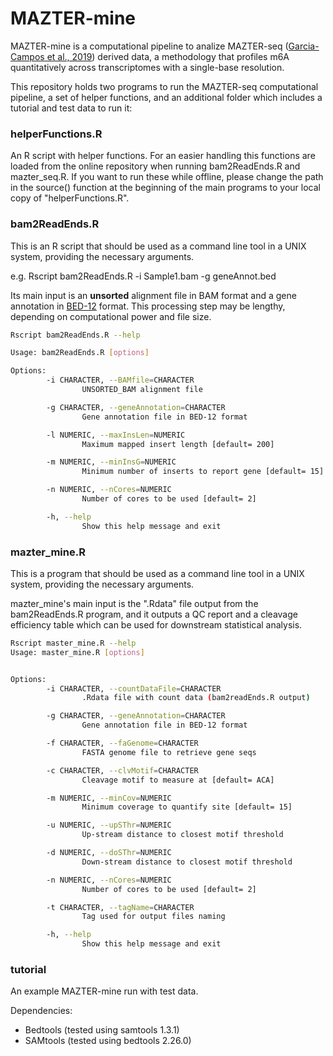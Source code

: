 # MAZTER-mine

MAZTER-mine is a computational pipeline to analize MAZTER-seq 
([Garcia-Campos et al., 2019](https://www.cell.com/cell/fulltext/S0092-8674(19)30676-2)) 
derived data, a methodology that profiles m6A quantitatively across transcriptomes 
with a single-base resolution.

This repository holds two programs to run the MAZTER-seq computational pipeline,
a set of helper functions, and an additional folder which includes a tutorial
and test data to run it:

### helperFunctions.R

An R script with helper functions. For an easier handling this functions are 
loaded from the online repository when running bam2ReadEnds.R and mazter_seq.R.
If you want to run these while offline, please change the path in the source() 
function at the beginning of the main programs to your local copy of 
"helperFunctions.R".

### bam2ReadEnds.R

This is an R script that should be used as a command line tool in a UNIX system, 
providing the necessary arguments.

e.g.
Rscript bam2ReadEnds.R -i Sample1.bam -g geneAnnot.bed

Its main input is an **unsorted** alignment file in BAM format and a gene 
annotation in [BED-12](https://genome.ucsc.edu/FAQ/FAQformat.html#format1) format. 
This processing step may be lengthy, depending on computational power and file size.

```sh
Rscript bam2ReadEnds.R --help

Usage: bam2ReadEnds.R [options]

Options:
        -i CHARACTER, --BAMfile=CHARACTER
                UNSORTED_BAM alignment file

        -g CHARACTER, --geneAnnotation=CHARACTER
                Gene annotation file in BED-12 format

        -l NUMERIC, --maxInsLen=NUMERIC
                Maximum mapped insert length [default= 200]

        -m NUMERIC, --minInsG=NUMERIC
                Minimum number of inserts to report gene [default= 15]

        -n NUMERIC, --nCores=NUMERIC
                Number of cores to be used [default= 2]

        -h, --help
                Show this help message and exit

```

### mazter_mine.R

This is a program that should be used as a command line tool in a UNIX system, providing the necessary arguments.

mazter_mine's main input is the ".Rdata" file output from the bam2ReadEnds.R program, 
and it outputs a QC report and a cleavage efficiency table which can be used for 
downstream statistical analysis.

```sh
Rscript master_mine.R --help
Usage: master_mine.R [options]


Options:
        -i CHARACTER, --countDataFile=CHARACTER
                .Rdata file with count data (bam2readEnds.R output)

        -g CHARACTER, --geneAnnotation=CHARACTER
                Gene annotation file in BED-12 format

        -f CHARACTER, --faGenome=CHARACTER
                FASTA genome file to retrieve gene seqs

        -c CHARACTER, --clvMotif=CHARACTER
                Cleavage motif to measure at [default= ACA]

        -m NUMERIC, --minCov=NUMERIC
                Minimum coverage to quantify site [default= 15]

        -u NUMERIC, --upSThr=NUMERIC
                Up-stream distance to closest motif threshold

        -d NUMERIC, --doSThr=NUMERIC
                Down-stream distance to closest motif threshold

        -n NUMERIC, --nCores=NUMERIC
                Number of cores to be used [default= 2]

        -t CHARACTER, --tagName=CHARACTER
                Tag used for output files naming

        -h, --help
                Show this help message and exit

```

### tutorial

An example MAZTER-mine run with test data.

Dependencies:

* Bedtools (tested using samtools 1.3.1)
* SAMtools (tested using bedtools 2.26.0)

